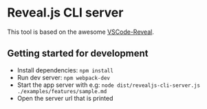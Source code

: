# Reveal.js CLI server

This tool is based on the awesome [VSCode-Reveal](https://github.com/evilz/vscode-reveal).

## Getting started for development

- Install dependencies: `npm install`
- Run dev server: `npm webpack-dev`
- Start the app server with e.g: `node dist/revealjs-cli-server.js ./examples/features/sample.md`
- Open the server url that is printed
